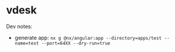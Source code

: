 # vdesk

Dev notes:
 - generate app: `nx g @nx/angular:app --directory=apps/test --name=test --port=64XX --dry-run=true`
